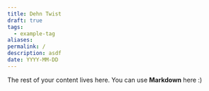 ```yaml
---
title: Dehn Twist
draft: true
tags:
  - example-tag
aliases: 
permalink: /
description: asdf
date: YYYY-MM-DD
---
```

 
The rest of your content lives here. You can use **Markdown** here :)